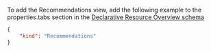 To add the Recommendations view, add the following example to the properties.tabs section in the [Declarative Resource Overview schema](../../../generated/portalfx-declarative-overview.md#declarative-resource-overview-schema)

```json
{
    "kind": "Recommendations"
}
```
